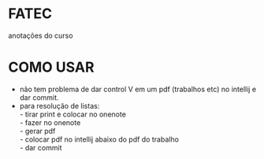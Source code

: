 # FATEC
anotações do curso

# COMO USAR

 - não tem problema de dar control V em um pdf (trabalhos etc) no intellij e dar commit.<br/>
 - para resolução de listas:<br/>
                      - tirar print e colocar no onenote<br/>
                      - fazer no onenote<br/>
                      - gerar pdf<br/>
                      - colocar pdf no intellij abaixo do pdf do trabalho<br/>
                      - dar commit<br/>

